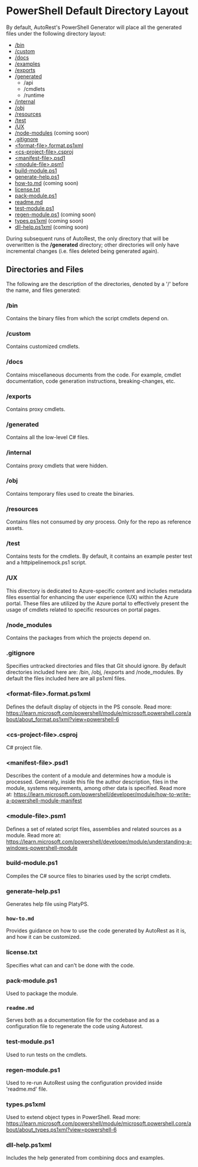 # PowerShell Default Directory Layout
By default, AutoRest's PowerShell Generator will place all the generated files under the following directory layout:
- [/bin](#bin)
- [/custom](#custom)
- [/docs](#docs)
- [/examples](#examples) 
- [/exports](#exports)
- [/generated](#generated)
  - /api
  - /cmdlets
  - /runtime
- [/internal](#internal)
- [/obj](#obj)
- [/resources](#resources)
- [/test](#test)
- [/UX](#ux)
- [/node-modules](#node-modules) (coming soon)
- [.gitignore](#gitignore) 
- [\<format-file>.format.ps1xml](#format-fileformatps1xml)
- [\<cs-project-file>.csproj](#cs-project-filecsproj)
- [\<manifest-file>.psd1](#manifest-filepsd1)
- [\<module-file>.psm1](#module-filepsm1)
- [build-module.ps1](#build-moduleps1)
- [generate-help.ps1](#generate-helpps1)
- [how-to.md](#how-tomd) (coming soon)
- [license.txt](#licensetxt)
- [pack-module.ps1](#pack-moduleps1) 
- [readme.md](#readmemd)
- [test-module.ps1](#test-moduleps1)
- [regen-module.ps1](#regen-moduleps1) (coming soon)
- [types.ps1xml](#typesps1xml) (coming soon)
- [dll-help.ps1xml](#dll-helpps1xml) (coming soon)

During subsequent runs of AutoRest, the only directory that will be overwritten is the **/generated** directory; other directories will only have incremental changes (i.e. files deleted being generated again).

## Directories and Files
The following are the description of the directories, denoted by a '/' before the name, and files generated:

### /bin
Contains the binary files from which the script cmdlets depend on.

### /custom
Contains customized cmdlets.

### /docs
Contains miscellaneous documents from the code. For example, cmdlet documentation, code generation instructions, breaking-changes, etc.

### /exports
Contains proxy cmdlets.

### /generated
Contains all the low-level C# files.

### /internal
Contains proxy cmdlets that were hidden.

### /obj
Contains temporary files used to create the binaries.

### /resources
Contains files not consumed by *any* process. Only for the repo as reference assets.

### /test
Contains tests for the cmdlets. By default, it contains an example pester test and a httpipelinemock.ps1 script.

### /UX
This directory is dedicated to Azure-specific content and includes metadata files essential for enhancing the user experience (UX) within the Azure portal. These files are utilized by the Azure portal to effectively present the usage of cmdlets related to specific resources on portal pages.

### /node_modules
Contains the packages from which the projects depend on.

### .gitignore
Specifies untracked directories and files that Git should ignore. By default directories included here are: /bin, /obj, /exports and /node_modules. By default the files included here are all ps1xml files.

### \<format-file>.format.ps1xml
Defines the default display of objects in the PS console. Read more: https://learn.microsoft.com/powershell/module/microsoft.powershell.core/about/about_format.ps1xml?view=powershell-6

### \<cs-project-file>.csproj
C# project file.

### \<manifest-file\>.psd1
Describes the content of a module and determines how a module is processed. Generally, inside this file the author description, files in the module, systems requirements, among other data is specified. Read more at: https://learn.microsoft.com/powershell/developer/module/how-to-write-a-powershell-module-manifest

### \<module-file\>.psm1
Defines a set of related script files, assemblies and related sources as a module. Read more at: https://learn.microsoft.com/powershell/developer/module/understanding-a-windows-powershell-module

### build-module.ps1
Compiles the C# source files to binaries used by the script cmdlets.

### generate-help.ps1
Generates help file using PlatyPS.

### `how-to.md`
Provides guidance on how to use the code generated by AutoRest as it is, and how it can be customized.

### license.txt
Specifies what can and can't be done with the code.

### pack-module.ps1
Used to package the module.

### `readme.md`
Serves both as a documentation file for the codebase and as a configuration file to regenerate the code using Autorest.

### test-module.ps1
Used to run tests on the cmdlets.

### regen-module.ps1
Used to re-run AutoRest using the configuration provided inside 'readme.md' file.

### types.ps1xml
Used to extend object types in PowerShell. Read more: https://learn.microsoft.com/powershell/module/microsoft.powershell.core/about/about_types.ps1xml?view=powershell-6

### dll-help.ps1xml
Includes the help generated from combining docs and examples.